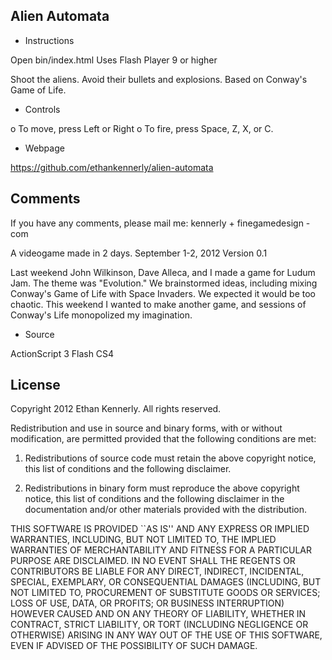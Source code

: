 Alien Automata
--------------

* Instructions

Open bin/index.html
Uses Flash Player 9 or higher

Shoot the aliens.
Avoid their bullets and explosions.
Based on Conway's Game of Life.

* Controls

o To move, press Left or Right
o To fire, press Space, Z, X, or C.

* Webpage

https://github.com/ethankennerly/alien-automata

Comments
--------

If you have any comments, please mail me:  kennerly + finegamedesign - com

A videogame made in 2 days.
September 1-2, 2012
Version 0.1

Last weekend John Wilkinson, Dave Alleca, and I made a game for Ludum Jam.
The theme was "Evolution."
We brainstormed ideas, including mixing Conway's Game of Life with Space Invaders.
We expected it would be too chaotic.
This weekend I wanted to make another game, and sessions of Conway's Life monopolized my imagination.

* Source

ActionScript 3
Flash CS4

License
-------

Copyright 2012 Ethan Kennerly. All rights reserved. 

Redistribution and use in source and binary forms, 
with or without modification, are permitted provided that 
the following conditions are met: 

 1. Redistributions of source code must retain the above copyright notice, 
    this list of conditions and the following disclaimer. 

 2. Redistributions in binary form must reproduce the above copyright notice, 
    this list of conditions and the following disclaimer in the documentation 
    and/or other materials provided with the distribution. 

THIS SOFTWARE IS PROVIDED ``AS IS'' AND ANY EXPRESS OR IMPLIED WARRANTIES, 
INCLUDING, BUT NOT LIMITED TO, THE IMPLIED WARRANTIES OF MERCHANTABILITY AND 
FITNESS FOR A PARTICULAR PURPOSE ARE DISCLAIMED. IN NO EVENT SHALL 
THE REGENTS OR CONTRIBUTORS BE LIABLE FOR ANY DIRECT, INDIRECT, INCIDENTAL, 
SPECIAL, EXEMPLARY, OR CONSEQUENTIAL DAMAGES (INCLUDING, BUT NOT LIMITED TO, 
PROCUREMENT OF SUBSTITUTE GOODS OR SERVICES; LOSS OF USE, DATA, OR PROFITS; 
OR BUSINESS INTERRUPTION) HOWEVER CAUSED AND ON ANY THEORY OF LIABILITY, 
WHETHER IN CONTRACT, STRICT LIABILITY, OR TORT (INCLUDING NEGLIGENCE OR 
OTHERWISE) ARISING IN ANY WAY OUT OF THE USE OF THIS SOFTWARE, EVEN IF 
ADVISED OF THE POSSIBILITY OF SUCH DAMAGE. 
